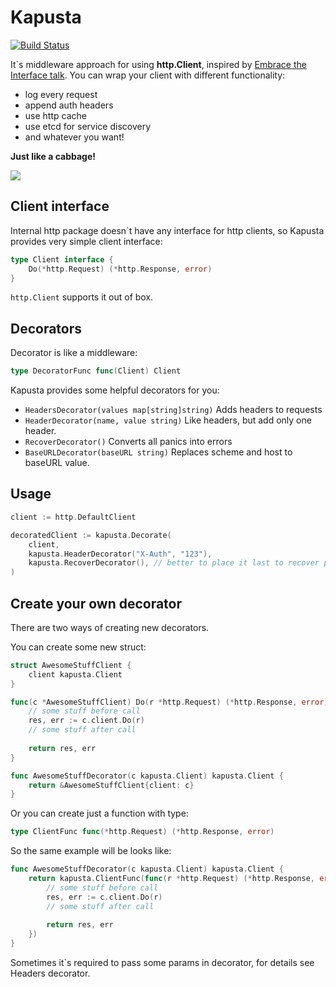 # Kapusta

[![Build Status](https://travis-ci.org/mkabischev/kapusta.svg)](https://travis-ci.org/mkabischev/kapusta)

It`s middleware approach for using **http.Client**,  inspired by [Embrace the Interface talk](https://github.com/gophercon/2015-talks/tree/master/Tom%C3%A1s%20Senart%20-%20Embrace%20the%20Interface). You can wrap your client with different functionality: 

 - log every request
 - append auth headers
 - use http cache
 - use etcd for service discovery
 - and whatever you want!
 
**Just like a cabbage!**

![](http://2.bp.blogspot.com/-LtmW_ktxtXU/Um28ElCtQnI/AAAAAAAAB04/aaXWbmTdbnE/s1600/cabbage.png)

## Client interface

Internal http package doesn`t have any interface for http clients, so Kapusta provides very simple client interface:
```go
type Client interface {
	Do(*http.Request) (*http.Response, error)
}
```
`http.Client` supports it out of box.

## Decorators

Decorator is like a middleware:
```go
type DecoratorFunc func(Client) Client
```

Kapusta provides some helpful decorators for you:

- ```HeadersDecorator(values map[string]string)``` Adds headers to requests
- ```HeaderDecorator(name, value string)``` Like headers, but add only one header. 
- ```RecoverDecorator()``` Converts all panics into errors
- ```BaseURLDecorator(baseURL string)``` Replaces scheme and host to baseURL value.

## Usage

```go
client := http.DefaultClient

decoratedClient := kapusta.Decorate(
    client,
    kapusta.HeaderDecorator("X-Auth", "123"),
    kapusta.RecoverDecorator(), // better to place it last to recover panics from decorators too
)
```

## Create your own decorator

There are two ways of creating new decorators.

You can create some new struct:
```go
struct AwesomeStuffClient {
    client kapusta.Client
}

func(c *AwesomeStuffClient) Do(r *http.Request) (*http.Response, error) {
    // some stuff before call
    res, err := c.client.Do(r)
    // some stuff after call
    
    return res, err
}

func AwesomeStuffDecorator(c kapusta.Client) kapusta.Client {
    return &AwesomeStuffClient{client: c}
}
```

Or you can create just a function with type:
```go 
type ClientFunc func(*http.Request) (*http.Response, error)
```

So the same example will be looks like:
```go
func AwesomeStuffDecorator(c kapusta.Client) kapusta.Client {
	return kapusta.ClientFunc(func(r *http.Request) (*http.Response, error) {
		// some stuff before call
        res, err := c.client.Do(r)
        // some stuff after call
        
        return res, err
	})
}
```

Sometimes it`s required to pass some params in decorator, for details see Headers decorator.
